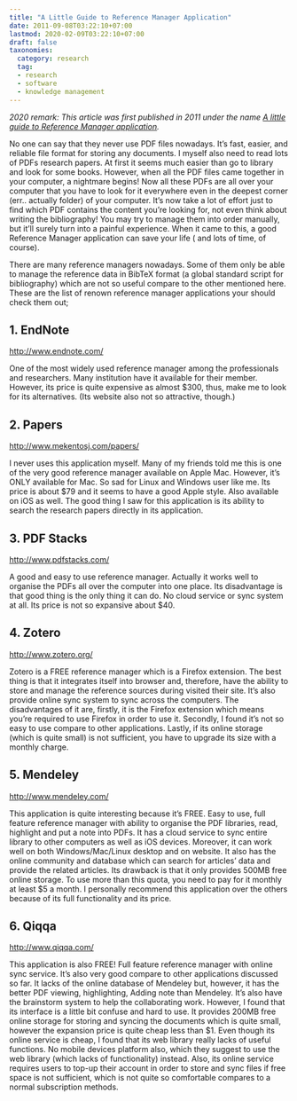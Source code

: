 ```yaml
---
title: "A Little Guide to Reference Manager Application"
date: 2011-09-08T03:22:10+07:00
lastmod: 2020-02-09T03:22:10+07:00
draft: false
taxonomies:
  category: research
  tag: 
  - research
  - software
  - knowledge management
---
```


_2020 remark: 
This article was first published in 2011 under the name [A little guide to Reference Manager application](https://rorasa.wordpress.com/2011/09/08/a-little-guide-to-reference-manager-application/)._

No one can say that they never use PDF files nowadays. It’s fast, easier, and reliable file format for storing any documents. I myself also need to read lots of PDFs research papers. At first it seems much easier than go to library and look for some books. However, when all the PDF files came together in your computer, a nightmare begins! Now all these PDFs are all over your computer that you have to look for it everywhere even in the deepest corner (err.. actually folder) of your computer. It’s now take a lot of effort just to find which PDF contains the content you’re looking for, not even think about writing the bibliography! You may try to manage them into order manually, but it’ll surely turn into a painful experience. When it came to this, a good Reference Manager application can save your life ( and lots of time, of course).

There are many reference managers nowadays. Some of them only be able to manage the reference data in BibTeX format (a global standard script for bibliography) which are not so useful compare to the other mentioned here. These are the list of renown reference manager applications your should check them out;

## 1. EndNote

http://www.endnote.com/

One of the most widely used reference manager among the professionals and researchers. Many institution have it available for their member. However, its price is quite expensive as almost $300, thus, make me to look for its alternatives. (Its website also not so attractive, though.)

## 2. Papers

http://www.mekentosj.com/papers/

I never uses this application myself. Many of my friends told me this is one of the very good reference manager available on Apple Mac. However, it’s ONLY available for Mac. So sad for Linux and Windows user like me. Its price is about $79 and it seems to have a good Apple style. Also available on iOS as well. The good thing I saw for this application is its ability to search the research papers directly in its application.

## 3. PDF Stacks

http://www.pdfstacks.com/

A good and easy to use reference manager. Actually it works well to organise the PDFs all over the computer into one place. Its disadvantage is that good thing is the only thing it can do. No cloud service or sync system at all. Its price is not so expansive about $40.

## 4. Zotero

http://www.zotero.org/

Zotero is a FREE reference manager which is a Firefox extension. The best thing is that it integrates itself into browser and, therefore, have the ability to store and manage the reference sources during visited their site. It’s also provide online sync system to sync across the computers. The disadvantages of it are, firstly, it is the Firefox extension which means you’re required to use Firefox in order to use it. Secondly, I found it’s not so easy to use compare to other applications. Lastly, if its online storage (which is quite small) is not sufficient, you have to upgrade its size with a monthly charge.

## 5. Mendeley

http://www.mendeley.com/

This application is quite interesting because it’s FREE. Easy to use, full feature reference manager with ability to organise the PDF libraries, read, highlight and put a note into PDFs. It has a cloud service to sync entire library to other computers as well as iOS devices. Moreover, it can work well on both Windows/Mac/Linux desktop and on website. It also has the online community and database which can search for articles’ data and provide the related articles. Its drawback is that it only provides 500MB free online storage. To use more than this quota, you need to pay for it monthly at least $5 a month. I personally recommend this application over  the others because of its full functionality and its price.

## 6. Qiqqa

http://www.qiqqa.com/

This application is also FREE! Full feature reference manager with online sync service. It’s also very good compare to other applications discussed so far. It lacks of the online database of  Mendeley but, however, it has the better PDF viewing, highlighting, Adding note than Mendeley. It’s also have the brainstorm system to help the collaborating work. However, I found that its interface is a little bit confuse and hard to use. It provides 200MB free online storage for storing and syncing the documents which is quite small, however the expansion price is quite cheap less than $1. Even though its online service is cheap, I found that its web library really lacks of useful functions. No mobile devices platform also, which they suggest to use the web library (which lacks of functionality) instead. Also, its online service requires users to top-up their account in order to store and sync files if free space is not sufficient, which is not quite so comfortable compares to a normal subscription methods.